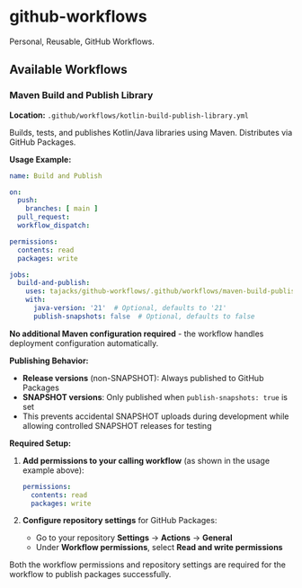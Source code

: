 # github-workflows

Personal, Reusable, GitHub Workflows.

## Available Workflows

### Maven Build and Publish Library

**Location:** `.github/workflows/kotlin-build-publish-library.yml`

Builds, tests, and publishes Kotlin/Java libraries using Maven. Distributes via GitHub Packages.

**Usage Example:**

```yaml
name: Build and Publish

on:
  push:
    branches: [ main ]
  pull_request:
  workflow_dispatch:

permissions:
  contents: read
  packages: write

jobs:
  build-and-publish:
    uses: tajacks/github-workflows/.github/workflows/maven-build-publish-library.yml
    with:
      java-version: '21'  # Optional, defaults to '21'
      publish-snapshots: false  # Optional, defaults to false
```

**No additional Maven configuration required** - the workflow handles deployment configuration automatically.

**Publishing Behavior:**
- **Release versions** (non-SNAPSHOT): Always published to GitHub Packages
- **SNAPSHOT versions**: Only published when `publish-snapshots: true` is set
- This prevents accidental SNAPSHOT uploads during development while allowing controlled SNAPSHOT releases for testing

**Required Setup:**

1. **Add permissions to your calling workflow** (as shown in the usage example above):
   ```yaml
   permissions:
     contents: read
     packages: write
   ```

2. **Configure repository settings** for GitHub Packages:
   - Go to your repository **Settings** → **Actions** → **General**
   - Under **Workflow permissions**, select **Read and write permissions**

Both the workflow permissions and repository settings are required for the workflow to publish packages successfully.
